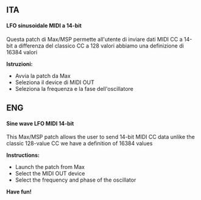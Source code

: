 ## ITA

#### LFO sinusoidale MIDI a 14-bit

Questa patch di Max/MSP permette all'utente di inviare dati MIDI CC a 14-bit
a differenza del classico CC a 128 valori abbiamo una definizione di 16384 valori

**Istruzioni:**

- Avvia la patch da Max
- Seleziona il device di MIDI OUT
- Seleziona la frequenza e la fase dell'oscillatore


## ENG
#### Sine wave LFO MIDI 14-bit

This Max/MSP patch allows the user to send 14-bit MIDI CC data
unlike the classic 128-value CC we have a definition of 16384 values

**Instructions:**

- Launch the patch from Max
- Select the MIDI OUT device
- Select the frequency and phase of the oscillator

**Have fun!**

